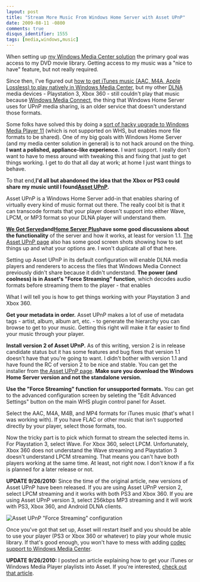 ```yaml
---
layout: post
title: "Stream More Music From Windows Home Server with Asset UPnP"
date: 2009-08-11 -0800
comments: true
disqus_identifier: 1555
tags: [media,windows,music]
---
```

When setting up [my Windows Media Center
solution](/archive/2008/09/30/overview-of-my-media-center-solution.aspx)
the primary goal was access to my DVD movie library. Getting access to
my music was a "nice to have" feature, but not really required.

Since then, I've figured out [how to get iTunes music (AAC, M4A, Apple
Lossless) to play natively in Windows Media
Center](/archive/2009/05/19/getting-itunes-music-to-play-in-windows-media-center.aspx),
but my other [DLNA](http://www.dlna.org) media devices - Playstation 3,
Xbox 360 - still couldn't play that music because [Windows Media
Connect](http://en.wikipedia.org/wiki/Windows_Media_Connect), the thing
that Windows Home Server uses for UPnP media sharing, is an older
service that doesn't understand those formats.

Some folks have solved this by doing a [sort of hacky upgrade to Windows
Media Player
11](http://social.microsoft.com/forums/en-US/whssoftware/thread/82fd0c09-86e0-45a8-b49e-762f89ede333)
(which is not supported on WHS, but enables more file formats to be
shared). One of my big goals with Windows Home Server (and my media
center solution in general) is to not hack around on the thing. **I want
a polished, appliance-like experience.** I want support. I really don't
want to have to mess around with tweaking this and fixing that just to
get things working. I get to do that all day at work; at home I just
want things to behave.

To that end,**I'd all but abandoned the idea that the Xbox or PS3 could
share my music until I found**[**Asset
UPnP**](http://www.dbpoweramp.com/asset-upnp-dlna.htm)**.**

Asset UPnP is a Windows Home Server add-in that enables sharing of
virtually every kind of music format out there. The really cool bit is
that it can transcode formats that your player doesn't support into
either Wave, LPCM, or MP3 format so your DLNA player will understand
them.

[**We Got
Served**](http://www.wegotserved.com/2009/07/19/add-in-review-asset-upnp-media-server/)**and**[**Home
Server Plus**](http://www.whsplus.com/2009/06/01/asset-upnp/)**have some
good discussions about the functionality** of the server and how it
works, at least for version 1.1. [The Asset UPnP
page](http://www.dbpoweramp.com/asset-whs-manual.html) also has some
good screen shots showing how to set things up and what your options
are. I won't duplicate all of that here.

Setting up Asset UPnP in its default configuration will enable DLNA
media players and renderers to access the files that Windows Media
Connect previously didn't share because it didn't understand. **The
power (and coolness) is in Asset's "Force Streaming" function**, which
decodes audio formats before streaming them to the player - that enables

What I will tell you is how to get things working with your Playstation
3 and Xbox 360.

**Get your metadata in order.** Asset UPnP makes a lot of use of
metadata tags - artist, album, album art, etc. - to generate the
hierarchy you can browse to get to your music. Getting this right will
make it far easier to find your music through your player.

**Install version 2 of Asset UPnP.** As of this writing, version 2 is
in release candidate status but it has some features and bug fixes that
version 1.1 doesn't have that you're going to want. I didn't bother with
version 1.1 and have found the RC of version 2 to be nice and stable.
You can get the installer from [the Asset UPnP
page](http://www.dbpoweramp.com/asset-upnp-dlna.htm). **Make sure you
download the Windows Home Server version and not the standalone
version.**

**Use the "Force Streaming" function for unsupported formats.** You can
get to the advanced configuration screen by seleting the "Edit Advanced
Settings" button on the main WHS plugin control panel for Asset.

Select the AAC, M4A, M4B, and MP4 formats for iTunes music (that's what
I was working with). If you have FLAC or other music that isn't
supported directly by your player, select those formats, too.

Now the tricky part is to pick which format to stream the selected items
in. For Playstation 3, select Wave. For Xbox 360, select LPCM.
Unfortunately, Xbox 360 does not understand the Wave streaming and
Playstation 3 doesn't understand LPCM streaming. That means you can't
have both players working at the same time. At least, not right now. I
don't know if a fix is planned for a later release or not.

**UPDATE 9/26/2010:** Since the time of the original article, new
versions of Asset UPnP have been released. If you are using Asset UPnP
version 2, select LPCM streaming and it works with both PS3 and Xbox
360. If you are using Asset UPnP version 3, select 256kbps MP3 streaming
and it will work with PS3, Xbox 360, and Android DLNA clients.

![Asset UPnP "Force Streaming"
configuration](https://hyqi8g.bl3301.livefilestore.com/y2pmiAcwUNuGL6JSzFCOw8y-H2Cm4xHvkc1kb1yzFKPxsqKYwL24L4Y9Bfxikpxg4yWWNXQDSQn3zwU6pA3OzvNv5sEtCOLGJySaYEHci_dOoU/20090811assetitunesconfiguratio.png?psid=1)

Once you've got that set up, Asset will restart itself and you should be
able to use your player (PS3 or Xbox 360 or whatever) to play your whole
music library. If that's good enough, you won't have to mess with adding
[codec support to Windows Media
Center](/archive/2009/05/19/getting-itunes-music-to-play-in-windows-media-center.aspx).

**UPDATE 9/26/2010:** I posted an article explaining how to get your
iTunes or Windows Media Player playlists into Asset. If you're
interested, [check out that
article](/archive/2010/09/26/creating-playlists-in-asset-upnp.aspx).

